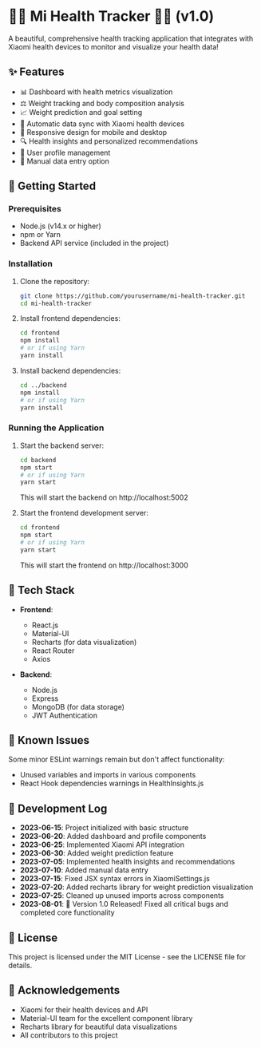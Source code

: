 # 🏃‍♀️ Mi Health Tracker 🏋️‍♂️ (v1.0)

A beautiful, comprehensive health tracking application that integrates with Xiaomi health devices to monitor and visualize your health data!

## ✨ Features

- 📊 Dashboard with health metrics visualization
- ⚖️ Weight tracking and body composition analysis
- 📈 Weight prediction and goal setting
- 🔄 Automatic data sync with Xiaomi health devices
- 📱 Responsive design for mobile and desktop
- 🔍 Health insights and personalized recommendations
- 👤 User profile management
- 📝 Manual data entry option

## 🚀 Getting Started

### Prerequisites

- Node.js (v14.x or higher)
- npm or Yarn
- Backend API service (included in the project)

### Installation

1. Clone the repository:
   ```bash
   git clone https://github.com/yourusername/mi-health-tracker.git
   cd mi-health-tracker
   ```

2. Install frontend dependencies:
   ```bash
   cd frontend
   npm install
   # or if using Yarn
   yarn install
   ```

3. Install backend dependencies:
   ```bash
   cd ../backend
   npm install
   # or if using Yarn
   yarn install
   ```

### Running the Application

1. Start the backend server:
   ```bash
   cd backend
   npm start
   # or if using Yarn
   yarn start
   ```
   This will start the backend on http://localhost:5002

2. Start the frontend development server:
   ```bash
   cd frontend
   npm start
   # or if using Yarn
   yarn start
   ```
   This will start the frontend on http://localhost:3000

## 🧰 Tech Stack

- **Frontend**:
  - React.js
  - Material-UI
  - Recharts (for data visualization)
  - React Router
  - Axios

- **Backend**:
  - Node.js
  - Express
  - MongoDB (for data storage)
  - JWT Authentication

## 🐛 Known Issues

Some minor ESLint warnings remain but don't affect functionality:
- Unused variables and imports in various components
- React Hook dependencies warnings in HealthInsights.js

## 📝 Development Log

- **2023-06-15**: Project initialized with basic structure
- **2023-06-20**: Added dashboard and profile components
- **2023-06-25**: Implemented Xiaomi API integration
- **2023-06-30**: Added weight prediction feature
- **2023-07-05**: Implemented health insights and recommendations
- **2023-07-10**: Added manual data entry
- **2023-07-15**: Fixed JSX syntax errors in XiaomiSettings.js
- **2023-07-20**: Added recharts library for weight prediction visualization
- **2023-07-25**: Cleaned up unused imports across components
- **2023-08-01**: 🎉 Version 1.0 Released! Fixed all critical bugs and completed core functionality

## 📄 License

This project is licensed under the MIT License - see the LICENSE file for details.

## 👏 Acknowledgements

- Xiaomi for their health devices and API
- Material-UI team for the excellent component library
- Recharts library for beautiful data visualizations
- All contributors to this project 